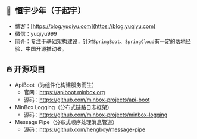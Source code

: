 ## :boy: ​ 恒宇少年（于起宇）

- 博客：[https://blog.yuqiyu.com](https://blog.yuqiyu.com)
- 微信：yuqiyu999
- 简介：专注于基础架构建设，针对`SpringBoot`、`SpringCloud`有一定的落地经验，中国开源推动者。

## :fire:  开源项目

- ApiBoot（为组件化构建服务而生）
  - 官网：https://apiboot.minbox.org
  - 源码：https://github.com/minbox-projects/api-boot
- MinBox Logging（分布式链路日志框架）
  - 源码：https://github.com/minbox-projects/minbox-logging
- Message Pipe（分布式顺序处理消息管道）
  - 源码：https://github.com/hengboy/message-pipe

